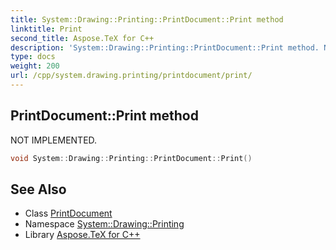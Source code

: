 ```yaml
---
title: System::Drawing::Printing::PrintDocument::Print method
linktitle: Print
second_title: Aspose.TeX for C++
description: 'System::Drawing::Printing::PrintDocument::Print method. NOT IMPLEMENTED in C++.'
type: docs
weight: 200
url: /cpp/system.drawing.printing/printdocument/print/
---
```

## PrintDocument::Print method


NOT IMPLEMENTED.

```cpp
void System::Drawing::Printing::PrintDocument::Print()
```


## See Also

* Class [PrintDocument](../)
* Namespace [System::Drawing::Printing](../../)
* Library [Aspose.TeX for C++](../../../)
